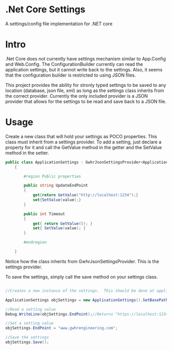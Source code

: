 # .Net Core Settings
A settings/config file implementation for .NET core

# Intro
.Net Core does not currently have settings mechanism similar to App.Config and Web.Config.  The ConfigurationBuilder currently can read the application settings, but it cannot write back to the settings.  Also, it seems that the configuration builder is restricted to using JSON files.  

This project provides the ability for stronly typed settings to be saved to any location (database, json file, xml) as long as the settings class inherits from the correct provider.  Currently the only included provider is a JSON provider that allows for the settings to be read and save back to a JSON file.  

# Usage

Create a new class that will hold your settings as POCO properties.  This class must inherit from a settings provider.  To add a setting, just declare a property for it and call the GetValue method in the getter and the SetValue method in the setter.


```cs
public class ApplicationSettings : GwhrJsonSettingsProvider<ApplicationSettings>
    {

        #region Public properties

        public string UpdateEndPoint
        {
            get{return GetValue("http://localhost:1234");}
            set{SetValue(value);}
        }

        public int Timeout
        {
            get{ return GetValue(5); }
            set{ SetValue(value); }
        }

        #endregion

    }
```

Notice how the class inherits from GwhrJsonSettingsProvider<GwhrSettings>.  This is the settings provider.

To save the settings, simply call the save method on your settings class.  

```cs

//Creates a new instance of the settings.  This should be done at application startup.

ApplicationSettings objSettings = new ApplicationSettings().SetBasePath(AppContext.BaseDirectory).Build("AppConfig.json");

//Read a setting value
Debug.WriteLine(objSettings.EndPoint);//Returns "https://localhost:1234";

//Set a setting value
objSettings.EndPoint = "www.gwhrengineering.com";

//Save the settings
objSettings.Save();

```